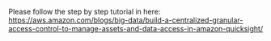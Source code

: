 Please follow the step by step tutorial in here: https://aws.amazon.com/blogs/big-data/build-a-centralized-granular-access-control-to-manage-assets-and-data-access-in-amazon-quicksight/
